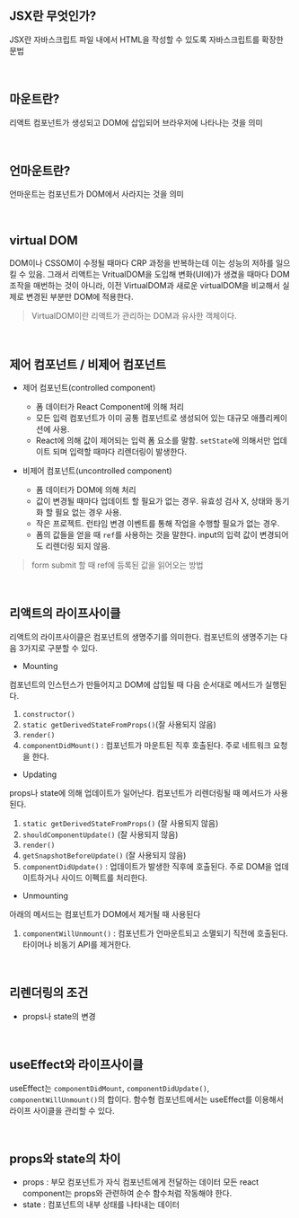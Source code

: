 ## JSX란 무엇인가?

JSX란 자바스크립트 파일 내에서 HTML을 작성할 수 있도록 자바스크립트를 확장한 문법

<br>

## 마운트란?

리액트 컴포넌트가 생성되고 DOM에 삽입되어 브라우저에 나타나는 것을 의미

<br>

## 언마운트란?

언마운트는 컴포넌트가 DOM에서 사라지는 것을 의미

<br>

## virtual DOM

DOM이나 CSSOM이 수정될 때마다 CRP 과정을 반복하는데 이는 성능의 저하를 일으킬 수 있음. 그래서 리액트는 VritualDOM을 도입해 변화(UI에)가 생겼을 때마다 DOM 조작을 매번하는 것이 아니라, 이전 VirtualDOM과 새로운 virtualDOM을 비교해서 실제로 변경된 부분만 DOM에 적용한다.

> VirtualDOM이란 리액트가 관리하는 DOM과 유사한 객체이다.

<br>

## 제어 컴포넌트 / 비제어 컴포넌트

- 제어 컴포넌트(controlled component)

  - 폼 데이터가 React Component에 의해 처리
  - 모든 입력 컴포넌트가 이미 공통 컴포넌트로 생성되어 있는 대규모 애플리케이션에 사용.
  - React에 의해 값이 제어되는 입력 폼 요소를 말함. `setState`에 의해서만 업데이트 되며 입력할 때마다 리렌더링이 발생한다.

- 비제어 컴포넌트(uncontrolled component)
  - 폼 데이터가 DOM에 의해 처리
  - 값이 변경될 때마다 업데이트 할 필요가 없는 경우. 유효성 검사 X, 상태와 동기화 할 필요 없는 경우 사용.
  - 작은 프로젝트. 런타임 변경 이벤트를 통해 작업을 수행할 필요가 없는 경우.
  - 폼의 값들을 얻을 때 `ref`를 사용하는 것을 말한다. input의 입력 값이 변경되어도 리렌더링 되지 않음.

> form submit 할 때 ref에 등록된 값을 읽어오는 방법

<br>

## 리액트의 라이프사이클

리액트의 라이프사이클은 컴포넌트의 생명주기를 의미한다. 컴포넌트의 생명주기는 다음 3가지로 구분할 수 있다.

- Mounting

컴포넌트의 인스턴스가 만들어지고 DOM에 삽입될 때 다음 순서대로 메서드가 실행된다.

1. `constructor()`
2. `static getDerivedStateFromProps()`(잘 사용되지 않음)
3. `render()`
4. `componentDidMount()`
   : 컴포넌트가 마운트된 직후 호출된다. 주로 네트워크 요청을 한다.

- Updating

props나 state에 의해 업데이트가 일어난다. 컴포넌트가 리렌더링될 때 메서드가 사용된다.

1. `static getDerivedStateFromProps()` (잘 사용되지 않음)
2. `shouldComponentUpdate()` (잘 사용되지 않음)
3. `render()`
4. `getSnapshotBeforeUpdate()` (잘 사용되지 않음)
5. `componentDidUpdate()`
   : 업데이트가 발생한 직후에 호출된다. 주로 DOM을 업데이트하거나 사이드 이펙트를 처리한다.

- Unmounting

아래의 메서드는 컴포넌트가 DOM에서 제거될 때 사용된다

1. `componentWillUnmount()`
   : 컴포넌트가 언마운트되고 소멸되기 직전에 호출된다. 타이머나 비동기 API를 제거한다.

<br>

## 리렌더링의 조건

- props나 state의 변경

<br>

## useEffect와 라이프사이클

useEffect는 `componentDidMount`, `componentDidUpdate()`, `componentWillUnmount()`의 합이다. 함수형 컴포넌트에서는 useEffect를 이용해서 라이프 사이클을 관리할 수 있다.

<br>

## props와 state의 차이

- props : 부모 컴포넌트가 자식 컴포넌트에게 전달하는 데이터
  모든 react component는 props와 관련하여 순수 함수처럼 작동해야 한다.
- state : 컴포넌트의 내부 상태를 나타내는 데이터
